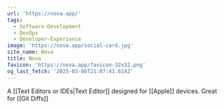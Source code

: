 ```yaml
---
url: 'https://nova.app/'
tags:
  - Software-Development
  - DevOps
  - Developer-Experience
image: 'https://nova.app/social-card.jpg'
site_name: Nova
title: Nova
favicon: 'https://nova.app/favicon-32x32.png'
og_last_fetch: '2025-03-06T21:07:41.614Z'
---
```


A [[Text Editors or IDEs|Text Editor]] designed for [[Apple]] devices. Great for [[Git Diffs]]

